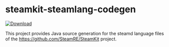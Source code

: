 # steamkit-steamlang-codegen

[![Download](https://api.bintray.com/packages/dpeger/steamkit/steamkit-steamlang-codegen/images/download.svg)](https://bintray.com/dpeger/steamkit/steamkit-steamlang-codegen/_latestVersion)

This project provides Java source generation for the steamd language files of the https://github.com/SteamRE/SteamKit project.
